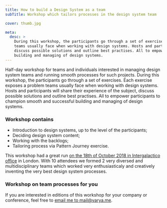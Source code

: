 ```yaml
---
title: How to build a Design System as a team
subTitle: Workshop which tailors processes in the design system team

cover: thumb.jpg

meta:
  desc: >
    During this workshop, the participants go through a set of exercises. Each exercise exposes a problem
    teams usually face when working with design systems. Hosts and participants will share their experience of the subject,
    discuss possible solutions and outline best practises. All to empower participants to champion smooth and successful
    building and managing of design systems.
---
```


Half-day workshop for teams and individuals interested in managing design system teams and running smooth processes for
such projects. During this workshop, the participants go through a set of exercises. Each exercise exposes a problem
teams usually face when working with design systems. Hosts and participants will share their experience of the subject,
discuss possible solutions and outline best practises. All to empower participants to champion smooth and successful
building and managing of design systems.

### Workshop contains

- Introduction to design systems, up to the level of the participants;
- Deciding design system content;
- Working with the backlogs;
- Tailoring process via Pattern Journey exercise.

This workshop had a great run [on the 18th of October 2018 in Intergalactico
office](https://www.intergalactico.io/workshops/building-design-systems-london) in
London. With 10 attendees we formed 2 very diversed and multidisciplinary teams which worked very enthusiasticaly and
creatively inventing the very best design system processes.

### Workshop on team processes for you

If you are interested in editions of this workshop for your company or conference, feel free to
[email me to mail@varya.me](mailto:mail@varya.me).
